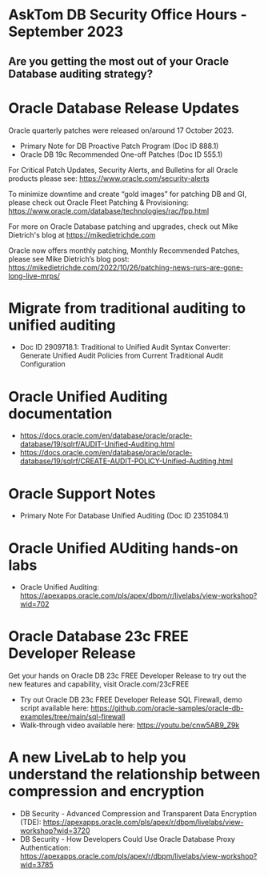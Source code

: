 # AskTom DB Security Office Hours - September 2023

## Are you getting the most out of your Oracle Database auditing strategy?

# 
# Oracle Database Release Updates

Oracle quarterly patches were released on/around 17 October 2023. 
- Primary Note for DB Proactive Patch Program (Doc ID 888.1)
- Oracle DB 19c Recommended One-off Patches (Doc ID 555.1)

For Critical Patch Updates, Security Alerts, and Bulletins for all Oracle products please see:  https://www.oracle.com/security-alerts

To minimize downtime and create “gold images” for patching DB and GI, please check out Oracle Fleet Patching & Provisioning: https://www.oracle.com/database/technologies/rac/fpp.html

For more on Oracle Database patching and upgrades, check out Mike Dietrich's blog at https://mikedietrichde.com

Oracle now offers monthly patching, Monthly Recommended Patches, please see Mike Dietrich’s blog post: https://mikedietrichde.com/2022/10/26/patching-news-rurs-are-gone-long-live-mrps/

# Migrate from traditional auditing to unified auditing

- Doc ID 2909718.1: Traditional to Unified Audit Syntax Converter: Generate Unified Audit Policies from Current Traditional Audit Configuration

# Oracle Unified Auditing documentation

- https://docs.oracle.com/en/database/oracle/oracle-database/19/sqlrf/AUDIT-Unified-Auditing.html
- https://docs.oracle.com/en/database/oracle/oracle-database/19/sqlrf/CREATE-AUDIT-POLICY-Unified-Auditing.html

# Oracle Support Notes

- Primary Note For Database Unified Auditing (Doc ID 2351084.1)

# Oracle Unified AUditing hands-on labs

- Oracle Unified Auditing: https://apexapps.oracle.com/pls/apex/dbpm/r/livelabs/view-workshop?wid=702
  
# Oracle Database 23c FREE Developer Release

Get your hands on Oracle DB 23c FREE Developer Release to try out the new features and capability, visit Oracle.com/23cFREE

- Try out Oracle DB 23c FREE Developer Release SQL Firewall, demo script available here: https://github.com/oracle-samples/oracle-db-examples/tree/main/sql-firewall
- Walk-through video available here: https://youtu.be/cnw5AB9_Z9k

# A new LiveLab to help you understand the relationship between compression and encryption

- DB Security - Advanced Compression and Transparent Data Encryption (TDE): https://apexapps.oracle.com/pls/apex/r/dbpm/livelabs/view-workshop?wid=3720
- DB Security - How Developers Could Use Oracle Database Proxy Authentication: https://apexapps.oracle.com/pls/apex/r/dbpm/livelabs/view-workshop?wid=3785



